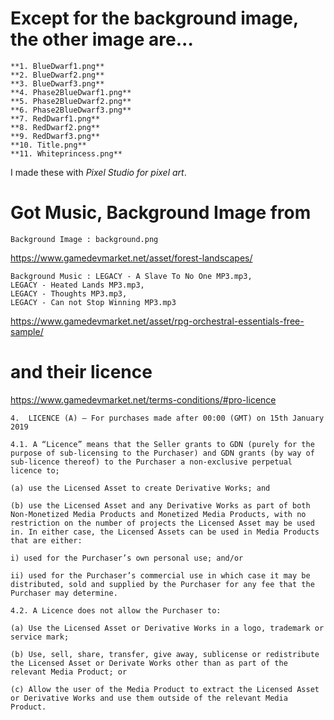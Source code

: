 Except for the background image, the other image are...
=======================================================
    **1. BlueDwarf1.png**
    **2. BlueDwarf2.png**
    **3. BlueDwarf3.png**
    **4. Phase2BlueDwarf1.png**
    **5. Phase2BlueDwarf2.png**
    **6. Phase2BlueDwarf3.png**
    **7. RedDwarf1.png**
    **8. RedDwarf2.png**
    **9. RedDwarf3.png**
    **10. Title.png**
    **11. Whiteprincess.png**

I made these with *Pixel Studio for pixel art*.

Got Music, Background Image from
================================
    Background Image : background.png    
https://www.gamedevmarket.net/asset/forest-landscapes/

    Background Music : LEGACY - A Slave To No One MP3.mp3, 
    LEGACY - Heated Lands MP3.mp3, 
    LEGACY - Thoughts MP3.mp3, 
    LEGACY - Can not Stop Winning MP3.mp3   
https://www.gamedevmarket.net/asset/rpg-orchestral-essentials-free-sample/

and their licence
=================
https://www.gamedevmarket.net/terms-conditions/#pro-licence

    4.  LICENCE (A) – For purchases made after 00:00 (GMT) on 15th January 2019

    4.1. A “Licence” means that the Seller grants to GDN (purely for the purpose of sub-licensing to the Purchaser) and GDN grants (by way of sub-licence thereof) to the Purchaser a non-exclusive perpetual licence to;

    (a) use the Licensed Asset to create Derivative Works; and

    (b) use the Licensed Asset and any Derivative Works as part of both Non-Monetized Media Products and Monetized Media Products, with no restriction on the number of projects the Licensed Asset may be used in. In either case, the Licensed Assets can be used in Media Products that are either:

    i) used for the Purchaser’s own personal use; and/or

    ii) used for the Purchaser’s commercial use in which case it may be distributed, sold and supplied by the Purchaser for any fee that the Purchaser may determine.

    4.2. A Licence does not allow the Purchaser to:

    (a) Use the Licensed Asset or Derivative Works in a logo, trademark or service mark;

    (b) Use, sell, share, transfer, give away, sublicense or redistribute the Licensed Asset or Derivate Works other than as part of the relevant Media Product; or

    (c) Allow the user of the Media Product to extract the Licensed Asset or Derivative Works and use them outside of the relevant Media Product.

